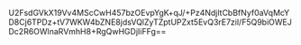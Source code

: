 U2FsdGVkX19Vv4MScCwH457bzOEvpYgK+qJ/+Pz4NdjltCbBfNyf0aVqMcYD8Cj6TPDz+tV7WKW4bZNE8jdsVQlZyTZptUPZxt5EvQ3rE7zil/F5Q9biOWEJDc2R6OWlnaRVmhH8+RgQwHGDjIiFFg==